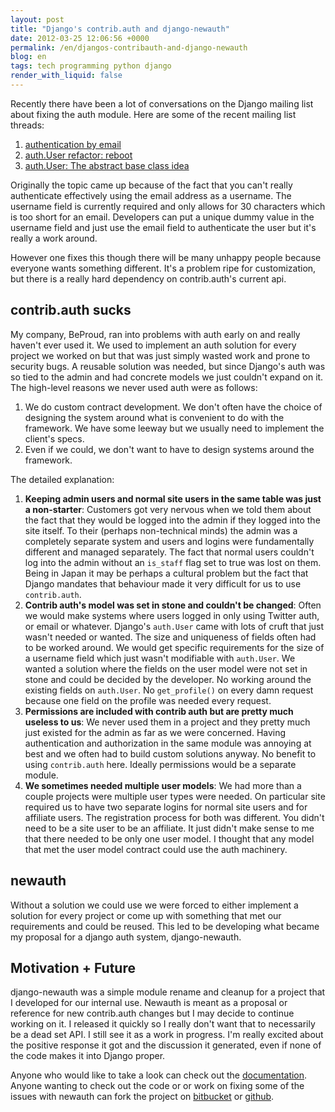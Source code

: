```yaml
---
layout: post
title: "Django's contrib.auth and django-newauth"
date: 2012-03-25 12:06:56 +0000
permalink: /en/djangos-contribauth-and-django-newauth
blog: en
tags: tech programming python django
render_with_liquid: false
---
```


Recently there have been a lot of conversations on the Django mailing list about fixing the auth module. Here are some of the recent mailing list threads:

1. [authentication by email](https://groups.google.com/forum/?fromgroups#!topic/django-developers/YcFTAaidiL4)
2. [auth.User refactor: reboot](https://groups.google.com/forum/?fromgroups#!topic/django-developers/ba21QMpffZs)
3. [auth.User: The abstract base class idea](https://groups.google.com/forum/?fromgroups#!topic/django-developers/Na0AmIGSGQA)

Originally the topic came up because of the fact that you can't really authenticate effectively using the email address as a username. The username field is currently required and only allows for 30 characters which is too short for an email. Developers can put a unique dummy value in the username field and just use the email field to authenticate the user but it's really a work around.

However one fixes this though there will be many unhappy people because everyone wants something different. It's a problem ripe for customization, but there is a really hard dependency on contrib.auth's current api.

## contrib.auth sucks

My company, BeProud, ran into problems with auth early on and really haven't ever used it. We used to implement an auth solution for every project we worked on but that was just simply wasted work and prone to security bugs. A reusable solution was needed, but since Django's auth was so tied to the admin and had concrete models we just couldn't expand on it. The high-level reasons we never used auth were as follows:

1. We do custom contract development. We don't often have the choice of designing the system around what is convenient to do with the framework. We have some leeway but we usually need to implement the client's specs.
2. Even if we could, we don't want to have to design systems around the framework.

The detailed explanation:

1. **Keeping admin users and normal site users in the same table was just a non-starter**: Customers got very nervous when we told them about the fact that they would be logged into the admin if they logged into the site itself. To their (perhaps non-technical minds) the admin was a completely separate system and users and logins were fundamentally different and managed separately. The fact that normal users couldn't log into the admin without an `is_staff` flag set to true was lost on them. Being in Japan it may be perhaps a cultural problem but the fact that Django mandates that behaviour made it very difficult for us to use `contrib.auth`.
2. **Contrib auth's model was set in stone and couldn't be changed**: Often we would make systems where users logged in only using Twitter auth, or email or whatever. Django's `auth.User` came with lots of cruft that just wasn't needed or wanted. The size and uniqueness of fields often had to be worked around. We would get specific requirements for the size of a username field which just wasn't modifiable with `auth.User`. We wanted a solution where the fields on the user model were not set in stone and could be decided by the developer. No working around the existing fields on `auth.User`. No `get_profile()` on every damn request because one field on the profile was needed every request.
3. **Permissions are included with contrib auth but are pretty much useless to us**: We never used them in a project and they pretty much just existed for the admin as far as we were concerned. Having authentication and authorization in the same module was annoying at best and we often had to build custom solutions anyway. No benefit to using `contrib.auth` here. Ideally permissions would be a separate module.
4. **We sometimes needed multiple user models**: We had more than a couple projects were multiple user types were needed. On particular site required us to have two separate logins for normal site users and for affiliate users. The registration process for both was different. You didn't need to be a site user to be an affiliate. It just didn't make sense to me that there needed to be only one user model. I thought that any model that met the user model contract could use the auth machinery.

## newauth

Without a solution we could use we were forced to either implement a solution for every project or come up with something that met our requirements and could be reused. This led to be developing what became my proposal for a django auth system, django-newauth.

## Motivation + Future

django-newauth was a simple module rename and cleanup for a project that I developed for our internal use. Newauth is meant as a proposal or reference for new contrib.auth changes but I may decide to continue working on it. I released it quickly so I really don't want that to necessarily be a dead set API. I still see it as a work in progress. I'm really excited about the positive response it got and the discussion it generated, even if none of the code makes it into Django proper.

Anyone who would like to take a look can check out the [documentation](http://ianlewis.bitbucket.org/django-newauth/). Anyone wanting to check out the code or or work on fixing some of the issues with newauth can fork the project on [bitbucket](https://bitbucket.org/IanLewis/django-newauth) or [github](https://github.com/IanLewis/django-newauth).
